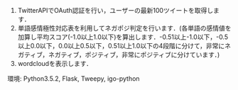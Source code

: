 1. TwitterAPIでOAuth認証を行い，ユーザーの最新100ツイートを取得します．
2. 単語感情極性対応表を利用してネガポジ判定を行います．(各単語の感情値を加算し平均スコア(-1.0以上1.0以下)を算出します．-0.51以上-1.0以下，-0.5以上0.0以下，0.0以上0.5以下，0.51以上1.0以下の4段階に分けて，非常にネガティブ，ネガティブ，ポジティブ，非常にポジティブに分けています．)
3. wordcloudを表示します．

環境: Python3.5.2, Flask, Tweepy, igo-python
